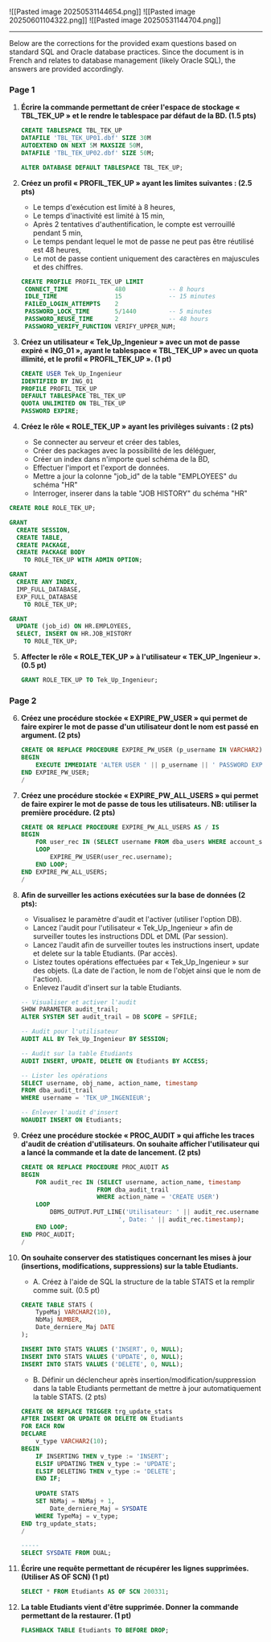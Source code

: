 
![[Pasted image 20250531144654.png]]
![[Pasted image 20250601104322.png]]
![[Pasted image 20250531144704.png]]


---

Below are the corrections for the provided exam questions based on standard SQL and Oracle database practices. Since the document is in French and relates to database management (likely Oracle SQL), the answers are provided accordingly.

### Page 1
1. **Écrire la commande permettant de créer l'espace de stockage « TBL_TEK_UP » et le rendre le tablespace par défaut de la BD. (1.5 pts)**
   ```sql
   CREATE TABLESPACE TBL_TEK_UP
   DATAFILE 'TBL_TEK_UP01.dbf' SIZE 30M
   AUTOEXTEND ON NEXT 5M MAXSIZE 50M,
   DATAFILE 'TBL_TEK_UP02.dbf' SIZE 50M;
   
   ALTER DATABASE DEFAULT TABLESPACE TBL_TEK_UP;
   ```

2. **Créez un profil « PROFIL_TEK_UP » ayant les limites suivantes : (2.5 pts)**
   - Le temps d'exécution est limité à 8 heures,
   - Le temps d'inactivité est limité à 15 min,
   - Après 2 tentatives d'authentification, le compte est verrouillé pendant 5 min,
   - Le temps pendant lequel le mot de passe ne peut pas être réutilisé est 48 heures,
   - Le mot de passe contient uniquement des caractères en majuscules et des chiffres.
   ```sql
   CREATE PROFILE PROFIL_TEK_UP LIMIT
    CONNECT_TIME             480            -- 8 hours
    IDLE_TIME                15             -- 15 minutes
    FAILED_LOGIN_ATTEMPTS    2
    PASSWORD_LOCK_TIME       5/1440         -- 5 minutes
    PASSWORD_REUSE_TIME      2              -- 48 hours
    PASSWORD_VERIFY_FUNCTION VERIFY_UPPER_NUM;
   ```

3. **Créez un utilisateur « Tek_Up_Ingenieur » avec un mot de passe expiré « ING_01 », ayant le tablespace « TBL_TEK_UP » avec un quota illimité, et le profil « PROFIL_TEK_UP ». (1 pt)**
   ```sql
   CREATE USER Tek_Up_Ingenieur
   IDENTIFIED BY ING_01
   PROFILE PROFIL_TEK_UP
   DEFAULT TABLESPACE TBL_TEK_UP
   QUOTA UNLIMITED ON TBL_TEK_UP
   PASSWORD EXPIRE;
   ```

4. **Créez le rôle « ROLE_TEK_UP » ayant les privilèges suivants : (2 pts)**
   - Se connecter au serveur et créer des tables,
   - Créer des packages avec la possibilité de les déléguer,
   - Créer un index dans n'importe quel schéma de la BD,
   - Effectuer l'import et l'export de données.
   - Mettre a jour la colonne "job_id" de la table "EMPLOYEES" du schéma "HR"
   - Interroger, inserer dans la table "JOB HISTORY" du schéma "HR"
   
```SQL
CREATE ROLE ROLE_TEK_UP;

GRANT 
  CREATE SESSION, 
  CREATE TABLE, 
  CREATE PACKAGE, 
  CREATE PACKAGE BODY 
    TO ROLE_TEK_UP WITH ADMIN OPTION;

GRANT 
  CREATE ANY INDEX, 
  IMP_FULL_DATABASE, 
  EXP_FULL_DATABASE 
    TO ROLE_TEK_UP;

GRANT 
  UPDATE (job_id) ON HR.EMPLOYEES, 
  SELECT, INSERT ON HR.JOB_HISTORY 
    TO ROLE_TEK_UP;
   ```

5. **Affecter le rôle « ROLE_TEK_UP » à l'utilisateur « TEK_UP_Ingenieur ». (0.5 pt)**
   ```sql
   GRANT ROLE_TEK_UP TO Tek_Up_Ingenieur;
   ```

### Page 2
6. **Créez une procédure stockée « EXPIRE_PW_USER » qui permet de faire expirer le mot de passe d'un utilisateur dont le nom est passé en argument. (2 pts)**
   ```sql
   CREATE OR REPLACE PROCEDURE EXPIRE_PW_USER (p_username IN VARCHAR2) AS
   BEGIN
       EXECUTE IMMEDIATE 'ALTER USER ' || p_username || ' PASSWORD EXPIRE';
   END EXPIRE_PW_USER;
   /
   ```

7. **Créez une procédure stockée « EXPIRE_PW_ALL_USERS » qui permet de faire expirer le mot de passe de tous les utilisateurs. NB: utiliser la première procédure. (2 pts)**
   ```sql
   CREATE OR REPLACE PROCEDURE EXPIRE_PW_ALL_USERS AS / IS
   BEGIN
       FOR user_rec IN (SELECT username FROM dba_users WHERE account_status = 'OPEN')
       LOOP
           EXPIRE_PW_USER(user_rec.username);
       END LOOP;
   END EXPIRE_PW_ALL_USERS;
   /
   ```

8. **Afin de surveiller les actions exécutées sur la base de données (2 pts):**
   - Visualisez le paramètre d'audit et l'activer (utiliser l'option DB).
   - Lancez l'audit pour l'utilisateur « Tek_Up_Ingenieur » afin de surveiller toutes les instructions DDL et DML (Par session).
   - Lancez l'audit afin de surveiller toutes les instructions insert, update et delete sur la table Etudiants. (Par accès).
   - Listez toutes opérations effectuées par « Tek_Up_Ingenieur » sur des objets. (La date de l'action, le nom de l'objet ainsi que le nom de l'action).
   - Enlevez l'audit d'insert sur la table Etudiants.
   ```sql
   -- Visualiser et activer l'audit
   SHOW PARAMETER audit_trail;
   ALTER SYSTEM SET audit_trail = DB SCOPE = SPFILE;
   
   -- Audit pour l'utilisateur
   AUDIT ALL BY Tek_Up_Ingenieur BY SESSION;
   
   -- Audit sur la table Etudiants
   AUDIT INSERT, UPDATE, DELETE ON Etudiants BY ACCESS;
   
   -- Lister les opérations
   SELECT username, obj_name, action_name, timestamp
   FROM dba_audit_trail
   WHERE username = 'TEK_UP_INGENIEUR';
   
   -- Enlever l'audit d'insert
   NOAUDIT INSERT ON Etudiants;
   ```

9. **Créez une procédure stockée « PROC_AUDIT » qui affiche les traces d'audit de création d'utilisateurs. On souhaite afficher l'utilisateur qui a lancé la commande et la date de lancement. (2 pts)**
   ```sql
   CREATE OR REPLACE PROCEDURE PROC_AUDIT AS
   BEGIN
       FOR audit_rec IN (SELECT username, action_name, timestamp
                        FROM dba_audit_trail
                        WHERE action_name = 'CREATE USER')
       LOOP
           DBMS_OUTPUT.PUT_LINE('Utilisateur: ' || audit_rec.username || 
                              ', Date: ' || audit_rec.timestamp);
       END LOOP;
   END PROC_AUDIT;
   /
   ```

10. **On souhaite conserver des statistiques concernant les mises à jour (insertions, modifications, suppressions) sur la table Etudiants.**
    - A. Créez à l'aide de SQL la structure de la table STATS et la remplir comme suit. (0.5 pt)
    ```sql
    CREATE TABLE STATS (
        TypeMaj VARCHAR2(10),
        NbMaj NUMBER,
        Date_derniere_Maj DATE
    );
    
    INSERT INTO STATS VALUES ('INSERT', 0, NULL);
    INSERT INTO STATS VALUES ('UPDATE', 0, NULL);
    INSERT INTO STATS VALUES ('DELETE', 0, NULL);
    ```

    - B. Définir un déclencheur après insertion/modification/suppression dans la table Etudiants permettant de mettre à jour automatiquement la table STATS. (2 pts)
    ```sql
    CREATE OR REPLACE TRIGGER trg_update_stats
    AFTER INSERT OR UPDATE OR DELETE ON Etudiants
    FOR EACH ROW
    DECLARE
        v_type VARCHAR2(10);
    BEGIN
        IF INSERTING THEN v_type := 'INSERT';
        ELSIF UPDATING THEN v_type := 'UPDATE';
        ELSIF DELETING THEN v_type := 'DELETE';
        END IF;
        
        UPDATE STATS
        SET NbMaj = NbMaj + 1,
            Date_derniere_Maj = SYSDATE
        WHERE TypeMaj = v_type;
    END trg_update_stats;
    /

	-----
	SELECT SYSDATE FROM DUAL;
	```

11. **Écrire une requête permettant de récupérer les lignes supprimées. (Utiliser AS OF SCN) (1 pt)**
    ```sql
    SELECT * FROM Etudiants AS OF SCN 200331;
    ```

12. **La table Etudiants vient d'être supprimée. Donner la commande permettant de la restaurer. (1 pt)**
    ```sql
    FLASHBACK TABLE Etudiants TO BEFORE DROP;
    ```